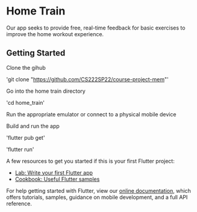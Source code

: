 # Home Train

Our app seeks to provide free, real-time feedback for basic exercises to improve the home workout experience. 

## Getting Started

Clone the gihub 

'git clone "https://github.com/CS222SP22/course-project-mem"'

Go into the home train directory 

'cd home_train'

Run the appropriate emulator or connect to a physical mobile device

Build and run the app

'flutter pub get'

'flutter run'

A few resources to get you started if this is your first Flutter project:

- [Lab: Write your first Flutter app](https://flutter.dev/docs/get-started/codelab)
- [Cookbook: Useful Flutter samples](https://flutter.dev/docs/cookbook)

For help getting started with Flutter, view our
[online documentation](https://flutter.dev/docs), which offers tutorials,
samples, guidance on mobile development, and a full API reference.
